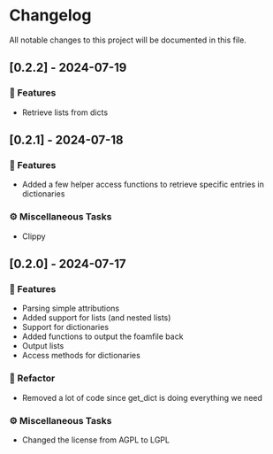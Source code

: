 # Changelog

All notable changes to this project will be documented in this file.

## [0.2.2] - 2024-07-19

### 🚀 Features

- Retrieve lists from dicts

## [0.2.1] - 2024-07-18

### 🚀 Features

- Added a few helper access functions to retrieve specific entries in dictionaries

### ⚙️ Miscellaneous Tasks

- Clippy

## [0.2.0] - 2024-07-17

### 🚀 Features

- Parsing simple attributions
- Added support for lists (and nested lists)
- Support for dictionaries
- Added functions to output the foamfile back
- Output lists
- Access methods for dictionaries

### 🚜 Refactor

- Removed a lot of code since get_dict is doing everything we need

### ⚙️ Miscellaneous Tasks

- Changed the license from AGPL to LGPL

<!-- generated by git-cliff -->
